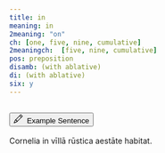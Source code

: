 ```yaml
---
title: in
meaning: in
2meaning: "on"
ch: [one, five, nine, cumulative]
2meaningch:  [five, nine, cumulative]
pos: preposition
disamb: (with ablative)
di: (with ablative)
six: y
---
```

<div class="accordion caro-accordion" id="aestate">
    <div class="accordion-item">
          <h2 class="accordion-header">
            <button class="accordion-button collapsed" type="button" data-bs-toggle="collapse" data-bs-target="#aestate1" aria-expanded="false" aria-controls="aestate1">
              <svg xmlns="http://www.w3.org/2000/svg" width="16" height="16" fill="currentColor" class="bi bi-pencil" viewBox="0 0 16 16"><path d="M12.146.146a.5.5 0 0 1 .708 0l3 3a.5.5 0 0 1 0 .708l-10 10a.5.5 0 0 1-.168.11l-5 2a.5.5 0 0 1-.65-.65l2-5a.5.5 0 0 1 .11-.168zM11.207 2.5 13.5 4.793 14.793 3.5 12.5 1.207zm1.586 3L10.5 3.207 4 9.707V10h.5a.5.5 0 0 1 .5.5v.5h.5a.5.5 0 0 1 .5.5v.5h.293zm-9.761 5.175-.106.106-1.528 3.821 3.821-1.528.106-.106A.5.5 0 0 1 5 12.5V12h-.5a.5.5 0 0 1-.5-.5V11h-.5a.5.5 0 0 1-.468-.325"/>
</svg>&#160; Example Sentence
            </button>
          </h2>
          <div id="aestate1" class="accordion-collapse collapse">
            <div class="accordion-body">
              Cornelia 
              <span class="{{ page.pos }}-underline"><a data-bs-toggle="tooltip" data-bs-title="in">in</a></span>
                <a data-bs-toggle="tooltip" data-bs-title="house">vīllā</a> 
                <a data-bs-toggle="tooltip" data-bs-title="country">rūstica</a>
                <a data-bs-toggle="tooltip" data-bs-title="in the summer">aestāte</a>
                <a data-bs-toggle="tooltip" data-bs-title="lives">habitat.</a>
            </div>
          </div>
        </div>
    </div>